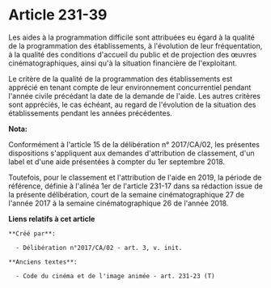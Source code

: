 # Article 231-39

Les aides à la programmation difficile sont attribuées eu égard à la qualité de la programmation des établissements, à
l'évolution de leur fréquentation, à la qualité des conditions d'accueil du public et de projection des œuvres
cinématographiques, ainsi qu'à la situation financière de l'exploitant.

Le critère de la qualité de la programmation des établissements est apprécié en tenant compte de leur environnement
concurrentiel pendant l'année civile précédant la date de la demande de l'aide. Les autres critères sont appréciés, le cas
échéant, au regard de l'évolution de la situation des établissements pendant les années précédentes.

**Nota:**

Conformément à l'article 15 de la délibération n° 2017/CA/02, les présentes dispositions s'appliquent aux demandes
d'attribution de classement, d'un label et d'une aide présentées à compter du 1er septembre 2018.

Toutefois, pour le classement et l'attribution de l'aide en 2019, la période de référence, définie à l'alinéa 1er de
l'article 231-17 dans sa rédaction issue de la présente délibération, court de la semaine cinématographique 27 de l'année
2017 à la semaine cinématographique 26 de l'année 2018.

**Liens relatifs à cet article**

	**Créé par**:

	  - Délibération n°2017/CA/02 - art. 3, v. init.

	**Anciens textes**:

	  - Code du cinéma et de l'image animée - art. 231-23 (T)
